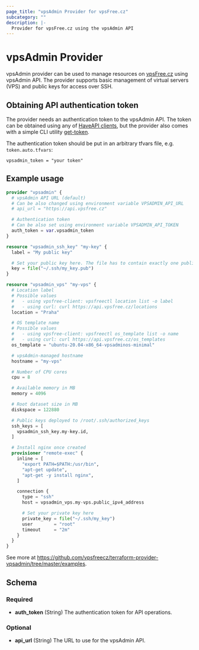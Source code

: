 ```yaml
---
page_title: "vpsAdmin Provider for vpsFree.cz"
subcategory: ""
description: |-
  Provider for vpsFree.cz using the vpsAdmin API
---
```


# vpsAdmin Provider
vpsAdmin provider can be used to manage resources on
[vpsFree.cz](https://vpsfree.org) using vpsAdmin API. The provider supports
basic management of virtual servers (VPS) and public keys for access over SSH.

## Obtaining API authentication token
The provider needs an authentication token to the vpsAdmin API. The token can
be obtained using any of [HaveAPI clients](https://github.com/vpsfreecz/haveapi),
but the provider also comes with a simple CLI utility
[get-token](https://github.com/vpsfreecz/terraform-provider-vpsadmin/tree/master/get-token).

The authentication token should be put in an arbitrary tfvars file, e.g.
`token.auto.tfvars`:

```
vpsadmin_token = "your token"
```

## Example usage
```terraform
provider "vpsadmin" {
  # vpsAdmin API URL (default)
  # Can be also changed using environment variable VPSADMIN_API_URL
  # api_url = "https://api.vpsfree.cz"

  # Authentication token
  # Can be also set using environment variable VPSADMIN_API_TOKEN
  auth_token = var.vpsadmin_token
}

resource "vpsadmin_ssh_key" "my-key" {
  label = "My public key"

  # Set your public key here. The file has to contain exactly one public key.
  key = file("~/.ssh/my_key.pub")
}

resource "vpsadmin_vps" "my-vps" {
  # Location label
  # Possible values
  #   - using vpsfree-client: vpsfreectl location list -o label
  #   - using curl: curl https://api.vpsfree.cz/locations
  location = "Praha"

  # OS template name
  # Possible values
  #   - using vpsfree-client: vpsfreectl os_template list -o name
  #   - using curl: curl https://api.vpsfree.cz/os_templates
  os_template = "ubuntu-20.04-x86_64-vpsadminos-minimal"

  # vpsAdmin-managed hostname
  hostname = "my-vps"

  # Number of CPU cores
  cpu = 8

  # Available memory in MB
  memory = 4096

  # Root dataset size in MB
  diskspace = 122880

  # Public keys deployed to /root/.ssh/authorized_keys
  ssh_keys = [
    vpsadmin_ssh_key.my-key.id,
  ]

  # Install nginx once created
  provisioner "remote-exec" {
    inline = [
      "export PATH=$PATH:/usr/bin",
      "apt-get update",
      "apt-get -y install nginx",
    ]

    connection {
      type = "ssh"
      host = vpsadmin_vps.my-vps.public_ipv4_address

      # Set your private key here
      private_key = file("~/.ssh/my_key")
      user        = "root"
      timeout     = "2m"
    }
  }
}
```

See more at https://github.com/vpsfreecz/terraform-provider-vpsadmin/tree/master/examples.

<!-- schema generated by tfplugindocs -->
## Schema

### Required

- **auth_token** (String) The authentication token for API operations.

### Optional

- **api_url** (String) The URL to use for the vpsAdmin API.
